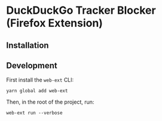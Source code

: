 # DuckDuckGo Tracker Blocker (Firefox Extension)

## Installation

## Development

First install the `web-ext` CLI:

`yarn global add web-ext`

Then, in the root of the project, run:

`web-ext run --verbose`
